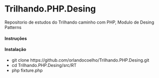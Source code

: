# Trilhando.PHP.Desing
Repositorio de estudos do Trilhando caminho com PHP, Modulo de Desing Patterns

<h4>Instruções</h4>

<h4>Instalação</h4>
<ul>
<li>git clone https://github.com/orlandocoelho/Trilhando.PHP.Desing.git</li>
<li>cd Trilhando.PHP.Desing/src/RT</li>
<li>php fixture.php</li>
<ul>
